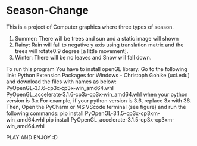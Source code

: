 # Season-Change
This is a project of Computer graphics where three types of season. 
1) Summer: There will be trees and sun and a static image will shown
2) Rainy: Rain will fall  to negative y axis using translation matrix and the trees will rotate0.9 degree [a little movement].
3) Winter: There will be no leaves and Snow will fall down.


To run this program You have to install openGL library.
Go to the following link: Python Extension Packages for Windows - Christoph Gohlke (uci.edu) and download the files with names as below:
PyOpenGL‑3.1.6‑cp3x‑cp3x‑win_amd64.whl
PyOpenGL_accelerate‑3.1.6‑cp3x‑cp3x‑win_amd64.whl
when your python version is 3.x
For example, if your python version is 3.6, replace 3x with 36.
Then, 
Open the PyCharm or MS VScode terminal (see figure) and run the following commands:
pip install PyOpenGL-3.1.5-cp3x-cp3xm-win_amd64.whl
pip install PyOpenGL_accelerate-3.1.5-cp3x-cp3xm-win_amd64.whl

PLAY AND ENJOY :D

